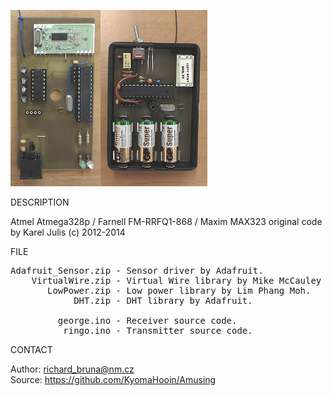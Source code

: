 ![AVR](https://github.com/KyomaHooin/Amusing/raw/master/avr/avr_screen.png "screenshot")

DESCRIPTION

Atmel Atmega328p / Farnell FM-RRFQ1-868 / Maxim MAX323 original code by Karel Julis (c) 2012-2014

FILE
<pre>
Adafruit_Sensor.zip - Sensor driver by Adafruit.
    VirtualWire.zip - Virtual Wire library by Mike McCauley (c) 2008.
       LowPower.zip - Low power library by Lim Phang Moh.
            DHT.zip - DHT library by Adafruit.

         george.ino - Receiver source code.
          ringo.ino - Transmitter source code.
</pre>
CONTACT

Author: richard_bruna@nm.cz<br>
Source: https://github.com/KyomaHooin/Amusing

